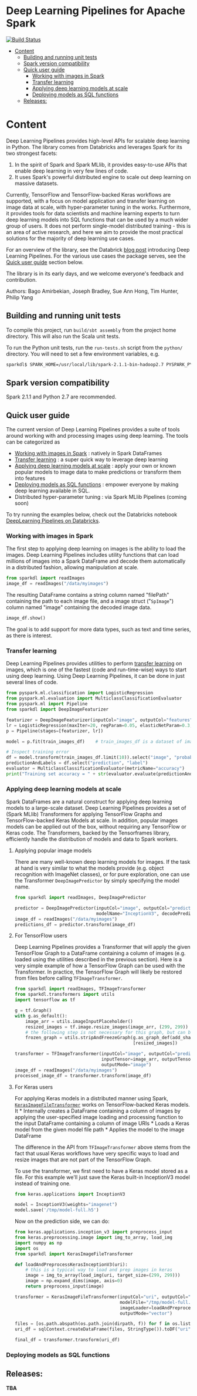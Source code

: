Deep Learning Pipelines for Apache Spark
=============================================
[![Build Status](https://travis-ci.org/databricks/spark-deep-learning.svg?branch=master)](https://travis-ci.org/databricks/spark-deep-learning)

- [Content](#content)
  - [Building and running unit tests](#building-and-running-unit-tests)
  - [Spark version compatibility](#spark-version-compatibility)
  - [Quick user guide](#quick-user-guide)
    - [Working with images in Spark](#working-with-images-in-spark)
    - [Transfer learning](#transfer-learning)
    - [Applying deep learning models at scale](#applying-deep-learning-models-at-scale)
    - [Deploying models as SQL functions](#deploying-models-as-sql-functions)
  - [Releases:](#releases)


<a id="content"></a>

# Content

Deep Learning Pipelines provides high-level APIs for scalable deep learning in Python. The library comes from Databricks and leverages Spark for its two strongest facets:

1.  In the spirit of Spark and Spark MLlib, it provides easy-to-use APIs that enable deep learning in very few lines of code.
2.  It uses Spark's powerful distributed engine to scale out deep learning on massive datasets.

Currently, TensorFlow and TensorFlow-backed Keras workflows are supported, with a focus on model application and transfer learning on image data at scale, with hyper-parameter tuning in the works. Furthermore, it provides tools for data scientists and machine learning experts to turn deep learning models into SQL functions that can be used by a much wider group of users. It does not perform single-model distributed training - this is an area of active research, and here we aim to provide the most practical solutions for the majority of deep learning use cases.

For an overview of the library, see the Databrick [blog post](https://databricks.com/blog/2017/06/06/databricks-vision-simplify-large-scale-deep-learning.html?preview=true) introducing Deep Learning Pipelines. For the various use cases the package serves, see the [Quick user guide](#quick-user-guide) section below.

The library is in its early days, and we welcome everyone's feedback and contribution.

Authors: Bago Amirbekian, Joseph Bradley, Sue Ann Hong, Tim Hunter, Philip Yang


<a id="building-and-running-unit-tests"></a>

## Building and running unit tests

To compile this project, run `build/sbt assembly` from the project home directory. This will also run the Scala unit tests.

To run the Python unit tests, run the `run-tests.sh` script from the `python/` directory. You will need to set a few environment variables, e.g.

```sh
sparkdl$ SPARK_HOME=/usr/local/lib/spark-2.1.1-bin-hadoop2.7 PYSPARK_PYTHON=python2 SCALA_VERSION=2.11.8 SPARK_VERSION=2.1.1 ./python/run-tests.sh
```


<a id="spark-version-compatibility"></a>

## Spark version compatibility

Spark 2.1.1 and Python 2.7 are recommended.


<a id="quick-user-guide"></a>

## Quick user guide

The current version of Deep Learning Pipelines provides a suite of tools around working with and processing images using deep learning. The tools can be categorized as

-   [Working with images in Spark](#working-with-images-in-spark) : natively in Spark DataFrames
-   [Transfer learning](#transfer-learning) : a super quick way to leverage deep learning
-   [Applying deep learning models at scale](#applying-deep-learning-models-at-scale) : apply your own or known popular models to image data to make predictions or transform them into features
-   [Deploying models as SQL functions](#deploying-models-as-sql-functions) : empower everyone by making deep learning available in SQL.
-   Distributed hyper-parameter tuning : via Spark MLlib Pipelines (coming soon)

To try running the examples below, check out the Databricks notebook [DeepLearning Pipelines on Databricks](https://databricks-prod-cloudfront.cloud.databricks.com/public/4027ec902e239c93eaaa8714f173bcfc/5669198905533692/3647723071348946/3983381308530741/latest.html).


<a id="working-with-images-in-spark"></a>

### Working with images in Spark

The first step to applying deep learning on images is the ability to load the images. Deep Learning Pipelines includes utility functions that can load millions of images into a Spark DataFrame and decode them automatically in a distributed fashion, allowing manipulation at scale.

```python
from sparkdl import readImages
image_df = readImages("/data/myimages")
```

The resulting DataFrame contains a string column named "filePath" containing the path to each image file, and a image struct ("`SpImage`") column named "image" containing the decoded image data.

```python
image_df.show()
```

The goal is to add support for more data types, such as text and time series, as there is interest.


<a id="transfer-learning"></a>

### Transfer learning

Deep Learning Pipelines provides utilities to perform [transfer learning](https://en.wikipedia.org/wiki/Transfer_learning) on images, which is one of the fastest (code and run-time-wise) ways to start using deep learning. Using Deep Learning Pipelines, it can be done in just several lines of code.

```python
from pyspark.ml.classification import LogisticRegression
from pyspark.ml.evaluation import MulticlassClassificationEvaluator
from pyspark.ml import Pipeline
from sparkdl import DeepImageFeaturizer

featurizer = DeepImageFeaturizer(inputCol="image", outputCol="features", modelName="InceptionV3")
lr = LogisticRegression(maxIter=20, regParam=0.05, elasticNetParam=0.3, labelCol="label")
p = Pipeline(stages=[featurizer, lr])

model = p.fit(train_images_df)    # train_images_df is a dataset of images (SpImage) and labels

# Inspect training error
df = model.transform(train_images_df.limit(10)).select("image", "probability",  "uri", "label")
predictionAndLabels = df.select("prediction", "label")
evaluator = MulticlassClassificationEvaluator(metricName="accuracy")
print("Training set accuracy = " + str(evaluator.evaluate(predictionAndLabels)))
```


<a id="applying-deep-learning-models-at-scale"></a>

### Applying deep learning models at scale

Spark DataFrames are a natural construct for applying deep learning models to a large-scale dataset. Deep Learning Pipelines provides a set of (Spark MLlib) Transformers for applying TensorFlow Graphs and TensorFlow-backed Keras Models at scale. In addition, popular images models can be applied out of the box, without requiring any TensorFlow or Keras code. The Transformers, backed by the Tensorframes library, efficiently handle the distribution of models and data to Spark workers.

1.  Applying popular image models

    There are many well-known deep learning models for images. If the task at hand is very similar to what the models provide (e.g. object recognition with ImageNet classes), or for pure exploration, one can use the Transformer `DeepImagePredictor` by simply specifying the model name.
    
    ```python
    from sparkdl import readImages, DeepImagePredictor
    
    predictor = DeepImagePredictor(inputCol="image", outputCol="predicted_labels",
                                   modelName="InceptionV3", decodePredictions=True, topK=10)
    image_df = readImages("/data/myimages")
    predictions_df = predictor.transform(image_df)
    ```

2.  For TensorFlow users

    Deep Learning Pipelines provides a Transformer that will apply the given TensorFlow Graph to a DataFrame containing a column of images (e.g. loaded using the utilities described in the previous section). Here is a very simple example of how a TensorFlow Graph can be used with the Transformer. In practice, the TensorFlow Graph will likely be restored from files before calling `TFImageTransformer`.
    
    ```python
    from sparkdl import readImages, TFImageTransformer
    from sparkdl.transformers import utils
    import tensorflow as tf
    
    g = tf.Graph()
    with g.as_default():
        image_arr = utils.imageInputPlaceholder()
        resized_images = tf.image.resize_images(image_arr, (299, 299))
        # the following step is not necessary for this graph, but can be for graphs with variables, etc
        frozen_graph = utils.stripAndFreezeGraph(g.as_graph_def(add_shapes=True), tf.Session(graph=g),
                                                 [resized_images])
    
    transformer = TFImageTransformer(inputCol="image", outputCol="predictions", graph=frozen_graph,
                                     inputTensor=image_arr, outputTensor=resized_images,
                                     outputMode="image")
    image_df = readImages("/data/myimages")
    processed_image_df = transformer.transform(image_df)
    ```

3.  For Keras users

    For applying Keras models in a distributed manner using Spark, [`KerasImageFileTransformer`](link_here) works on TensorFlow-backed Keras models. It \* Internally creates a DataFrame containing a column of images by applying the user-specified image loading and processing function to the input DataFrame containing a column of image URIs \* Loads a Keras model from the given model file path \* Applies the model to the image DataFrame
    
    The difference in the API from `TFImageTransformer` above stems from the fact that usual Keras workflows have very specific ways to load and resize images that are not part of the TensorFlow Graph.
    
    To use the transformer, we first need to have a Keras model stored as a file. For this example we'll just save the Keras built-in InceptionV3 model instead of training one.
    
    ```python
    from keras.applications import InceptionV3
    
    model = InceptionV3(weights="imagenet")
    model.save('/tmp/model-full.h5')
    ```
    
    Now on the prediction side, we can do:
    
    ```python
    from keras.applications.inception_v3 import preprocess_input
    from keras.preprocessing.image import img_to_array, load_img
    import numpy as np
    import os
    from sparkdl import KerasImageFileTransformer
    
    def loadAndPreprocessKerasInceptionV3(uri):
        # this is a typical way to load and prep images in keras
        image = img_to_array(load_img(uri, target_size=(299, 299)))
        image = np.expand_dims(image, axis=0)
        return preprocess_input(image)
    
    transformer = KerasImageFileTransformer(inputCol="uri", outputCol="predictions",
                                            modelFile="/tmp/model-full.h5",
                                            imageLoader=loadAndPreprocessKerasInceptionV3,
                                            outputMode="vector")
    
    files = [os.path.abspath(os.path.join(dirpath, f)) for f in os.listdir("/data/myimages") if f.endswith('.jpg')]
    uri_df = sqlContext.createDataFrame(files, StringType()).toDF("uri")
    
    final_df = transformer.transform(uri_df)
    ```


<a id="deploying-models-as-sql-functions"></a>

### Deploying models as SQL functions


<a id="releases"></a>

## Releases:

**TBA**